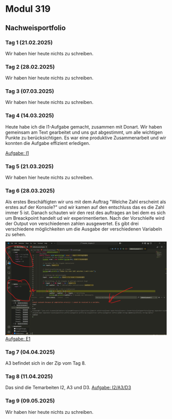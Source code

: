 # Modul 319
## Nachweisportfolio
### Tag 1 (21.02.2025)

Wir haben hier heute nichts zu schreiben.

### Tag 2 (28.02.2025)

Wir haben hier heute nichts zu schreiben.

### Tag 3 (07.03.2025)

Wir haben hier heute nichts zu schreiben.

### Tag 4 (14.03.2025)

Heute habe ich die I1-Aufgabe gemacht, zusammen mit Donart. Wir haben gemeinsam am Text gearbeitet und uns gut abgestimmt, um alle wichtigen Punkte zu berücksichtigen. Es war eine produktive Zusammenarbeit und wir konnten die Aufgabe effizient erledigen.

[Aufgabe: I1](./Template/)

### Tag 5 (21.03.2025)

Wir haben hier heute nichts zu schreiben.

### Tag 6 (28.03.2025)

Als erstes Beschäftigten wir uns mit dem Auftrag "Welche Zahl erscheint als erstes auf der Konsole?" und wir kamen auf den entschluss das es die Zahl immer 5 ist. Danach schauten wir den rest des auftrages an bei dem es sich um Breackpoint handelt ud wir experimentierten. Nach der Vorschleife wird der Output von verschiedenen zahlen ausgewertet. Es gibt drei verschiedene möglichkeiten um die Ausgabe der verschiedenen Variabeln zu sehen.

![Screenshot: E1](./Bilder/E1.png)
[Aufgabe: E1](./Template%20_Aufgabe_E1.zip)

### Tag 7 (04.04.2025)

A3 befindet sich in der Zip vom Tag 8.

### Tag 8 (11.04.2025)

Das sind die Temarbeiten I2, A3 und D3.
[Aufgabe: I2/A3/D3](./Aufgabe_A3_I2_D3.zip)

### Tag 9 (09.05.2025)

Wir haben hier heute nichts zu schreiben.
